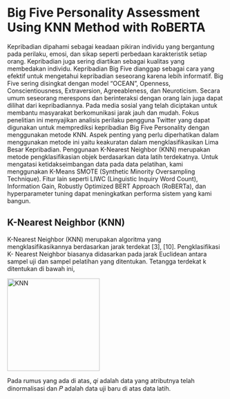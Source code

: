 # Big Five Personality Assessment Using KNN Method with RoBERTA
Kepribadian dipahami sebagai keadaan pikiran individu yang bergantung pada perilaku, emosi, dan sikap seperti perbedaan karakteristik setiap orang. Kepribadian juga sering diartikan sebagai kualitas yang membedakan individu. Kepribadian Big Five dianggap sebagai cara yang efektif untuk mengetahui kepribadian seseorang karena lebih informatif. Big Five sering disingkat dengan model “OCEAN”, Openness, Conscientiousness, Extraversion, Agreeableness, dan Neuroticism. Secara umum seseorang merespons dan berinteraksi dengan orang lain juga dapat dilihat dari kepribadiannya. Pada media sosial yang telah diciptakan untuk membantu masyarakat berkomunikasi jarak jauh dan mudah.  Fokus penelitian ini menyajikan analisis perilaku pengguna Twitter yang dapat digunakan untuk memprediksi kepribadian Big Five Personality dengan menggunakan metode KNN. Aspek penting yang perlu diperhatikan dalam menggunakan metode ini yaitu keakuratan dalam mengklasifikasikan Lima Besar Kepribadian. 
Penggunaan K-Nearest Neighbor (KNN) merupakan metode pengklasifikasian objek berdasarkan data latih terdekatnya. Untuk mengatasi ketidakseimbangan data pada data pelatihan, kami menggunakan K-Means SMOTE (Synthetic Minority Oversampling Technique). Fitur lain seperti LIWC (Linguistic Inquiry Word Count), Information Gain, Robustly Optimized BERT Approach (RoBERTa), dan hyperparameter tuning dapat meningkatkan performa sistem yang kami bangun. 

## K-Nearest Neighbor (KNN)
 K-Nearest Neighbor (KNN) merupakan algoritma yang mengklasifikasikannya berdasarkan jarak terdekat [3], [10]. Pengklasifikasi K- Nearest Neighbor biasanya didasarkan pada jarak Euclidean antara sampel uji dan sampel pelatihan yang ditentukan. Tetangga terdekat k ditentukan di bawah ini,

<img width="214" alt="KNN" src="https://github.com/athirahrifdha/Big-Five-Personality-Assessment-Using-KNN-Method-with-RoBERTA/assets/139842516/cd91c811-8745-4b78-88d8-b3a174e51d15">

Pada rumus yang ada di atas, 𝑞𝑖 adalah data yang atributnya telah dinormalisasi dan 𝑃 adalah data uji baru di atas data latih.
